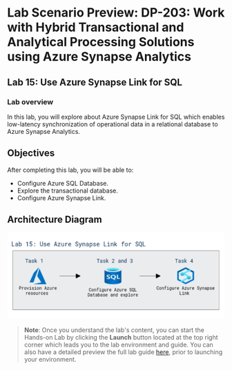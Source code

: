 # Lab Scenario Preview: DP-203: Work with Hybrid Transactional and Analytical Processing Solutions using Azure Synapse Analytics


## Lab 15: Use Azure Synapse Link for SQL

### Lab overview

In this lab, you will explore about Azure Synapse Link for SQL which enables low-latency synchronization of operational data in a relational database to Azure Synapse Analytics.


## Objectives
  
After completing this lab, you will be able to:

- Configure Azure SQL Database.
- Explore the transactional database.
- Configure Azure Synapse Link.

## Architecture Diagram


   ![Azure portal with a cloud shell pane](./media/lab15.png)

>**Note**: Once you understand the lab's content, you can start the Hands-on Lab by clicking the **Launch** button located at the top right corner which leads you to the lab environment and guide. You can also have a detailed preview the full lab guide [here](https://experience.cloudlabs.ai/#/labguidepreview/c08415e8-c4b9-4e74-ad1b-80aa629d4d61), prior to launching your environment.
